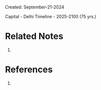 Created: September-21-2024

Capital - Delhi
Timeline - 2025-2100 (75 yrs.)

# Related Notes

1. 
# References

1. 